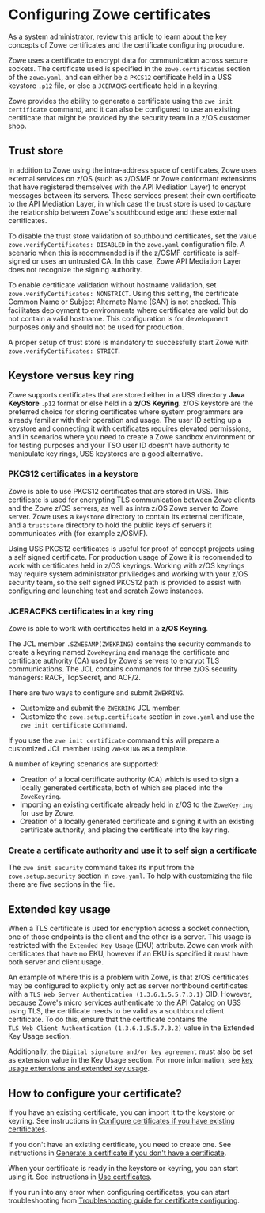 # Configuring Zowe certificates 

As a system administrator, review this article to learn about the key concepts of Zowe certificates and the certificate configuring procudure.

Zowe uses a certificate to encrypt data for communication across secure sockets. The certificate used is specified in the `zowe.certificates` section of the `zowe.yaml`, and can either be a `PKCS12` certificate held in a USS keystore `.p12` file, or else a `JCERACKS` certificate held in a keyring.  

Zowe provides the ability to generate a certificate using the `zwe init certificate` command, and it can also be configured to use an existing certificate that might be provided by the security team in a z/OS customer shop.
 
## Trust store

In addition to Zowe using the intra-address space of certificates, Zowe uses external services on z/OS (such as z/OSMF or Zowe conformant extensions that have registered themselves with the API Mediation Layer) to encrypt messages between its servers.  These services present their own certificate to the API Mediation Layer, in which case the trust store is used to capture the relationship between Zowe's southbound edge and these external certificates.  

To disable the trust store validation of southbound certificates, set the value `zowe.verifyCertificates: DISABLED` in the `zowe.yaml` configuration file. A scenario when this is recommended is if the z/OSMF certificate is self-signed or uses an untrusted CA. In this case, Zowe API Mediation Layer does not recognize the signing authority.  

To enable certificate validation without hostname validation, set `zowe.verifyCertificates: NONSTRICT`. Using this setting, the certificate Common Name or Subject Alternate Name (SAN) is not checked. This facilitates deployment to environments where certificates are valid but do not contain a valid hostname. This configuration is for development purposes only and should not be used for production.

A proper setup of trust store is mandatory to successfully start Zowe with `zowe.verifyCertificates: STRICT`.


## Keystore versus key ring

Zowe supports certificates that are stored either in a USS directory **Java KeyStore** `.p12` format or else held in a **z/OS Keyring**. z/OS keystore are the preferred choice for storing certificates where system programmers are already familiar with their operation and usage. The user ID setting up a keystore and connecting it with certificates requires elevated permissions, and in scenarios where you need to create a Zowe sandbox environment or for testing purposes and your TSO user ID doesn't have authority to manipulate key rings, USS keystores are a good alternative.

### PKCS12 certificates in a keystore

Zowe is able to use PKCS12 certificates that are stored in USS. This certificate is used for encrypting TLS communication between Zowe clients and the Zowe z/OS servers, as well as intra z/OS Zowe server to Zowe server.  Zowe uses a `keystore` directory to contain its external certificate, and a `truststore` directory to hold the public keys of servers it communicates with (for example z/OSMF).  

Using USS PKCS12 certificates is useful for proof of concept projects using a self signed certificate.  For production usage of Zowe it is recomended to work with certificates held in z/OS keyrings.  Working with z/OS keyrings may require system administrator priviledges and working with your z/OS security team, so the self signed PKCS12 path is provided to assist with configuring and launching test and scratch Zowe instances.

### JCERACFKS certificates in a key ring

Zowe is able to work with certificates held in a **z/OS Keyring**.  

The JCL member `.SZWESAMP(ZWEKRING)` contains the security commands to create a keyring named `ZoweKeyring` and manage the certificate and certificate authority (CA) used by Zowe's servers to encrypt TLS communications.  The JCL contains commands for three z/OS security managers: RACF, TopSecret, and ACF/2.

There are two ways to configure and submit `ZWEKRING`.

- Customize and submit the `ZWEKRING` JCL member.
- Customize the `zowe.setup.certificate` section in `zowe.yaml` and use the `zwe init certificate` command. 

If you use the `zwe init certificate` command this will prepare a customized JCL member using `ZWEKRING` as a template.  

A number of keyring scenarios are supported:

- Creation of a local certificate authority (CA) which is used to sign a locally generated certificate, both of which are placed into the `ZoweKeyring`.
- Importing an existing certificate already held in z/OS to the `ZoweKeyring` for use by Zowe.  
- Creation of a locally generated certificate and signing it with an existing certificate authority, and placing the certificate into the key ring.


### Create a certificate authority and use it to self sign a certificate

The `zwe init security` command takes its input from the `zowe.setup.security` section in `zowe.yaml`.  To help with customizing the file there are five sections in the file.

## Extended key usage

When a TLS certificate is used for encryption across a socket connection, one of those endpoints is the client and the other is a server.  This usage is restricted with the `Extended Key Usage` (EKU) attribute. Zowe can work with certificates that have no EKU, however if an EKU is specified it must have both server and client usage. 

An example of where this is a problem with Zowe, is that z/OS certificates may be configured to explicitly only act as server northbound certificates with a `TLS Web Server Authentication (1.3.6.1.5.5.7.3.1)` OID. However, because Zowe's micro services authenticate to the API Catalog on USS using TLS, the certificate needs to be valid as a southbound client certificate.  To do this, ensure that the certificate contains the `TLS Web Client Authentication (1.3.6.1.5.5.7.3.2)` value in the Extended Key Usage section. 

Additionally, the `Digital signature and/or key agreement` must also be set as extension value in the Key Usage section. For more information, see [key usage extensions and extended key usage](https://help.hcltechsw.com/domino/10.0.1/admin/conf_keyusageextensionsandextendedkeyusage_r.html).

## How to configure your certificate?

If you have an existing certificate, you can import it to the keystore or keyring. See instructions in [Configure certificates if you have existing certificates](./import-certificates.md).

If you don't have an existing certificate, you need to create one. See instructions in [Generate a certificate if you don't have a certificate](./generate-certificates.md).

When your certificate is ready in the keystore or keyring, you can start using it. See instructions in [Use certificates](./use-certificates.md).

If you run into any error when configuring certificates, you can start troubleshooting from [Troubleshooting guide for certificate configuring](placeholder).
